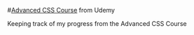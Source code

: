 #[Advanced CSS Course](https://www.udemy.com/course/advanced-css-and-sass/) from Udemy

Keeping track of my progress from the Advanced CSS Course
